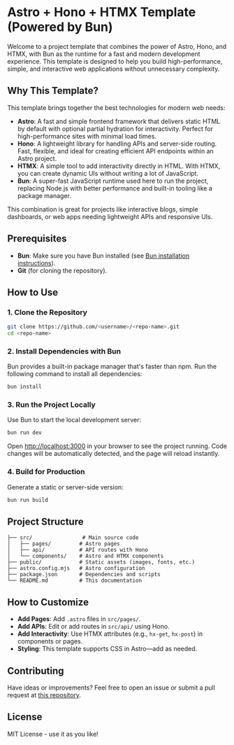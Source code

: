 # Astro + Hono + HTMX Template (Powered by Bun)

Welcome to a project template that combines the power of Astro, Hono, and HTMX, with Bun as the runtime for a fast and modern development experience. This template is designed to help you build high-performance, simple, and interactive web applications without unnecessary complexity.

## Why This Template?

This template brings together the best technologies for modern web needs:

- **Astro**: A fast and simple frontend framework that delivers static HTML by default with optional partial hydration for interactivity. Perfect for high-performance sites with minimal load times.
- **Hono**: A lightweight library for handling APIs and server-side routing. Fast, flexible, and ideal for creating efficient API endpoints within an Astro project.
- **HTMX**: A simple tool to add interactivity directly in HTML. With HTMX, you can create dynamic UIs without writing a lot of JavaScript.
- **Bun**: A super-fast JavaScript runtime used here to run the project, replacing Node.js with better performance and built-in tooling like a package manager.

This combination is great for projects like interactive blogs, simple dashboards, or web apps needing lightweight APIs and responsive UIs.

## Prerequisites

- **Bun**: Make sure you have Bun installed (see [Bun installation instructions](https://bun.sh/)).
- **Git** (for cloning the repository).

## How to Use

### 1. Clone the Repository

```bash
git clone https://github.com/<username>/<repo-name>.git
cd <repo-name>
```

### 2. Install Dependencies with Bun

Bun provides a built-in package manager that's faster than npm. Run the following command to install all dependencies:

```bash
bun install
```

### 3. Run the Project Locally

Use Bun to start the local development server:

```bash
bun run dev
```

Open [http://localhost:3000](http://localhost:3000) in your browser to see the project running. Code changes will be automatically detected, and the page will reload instantly.

### 4. Build for Production

Generate a static or server-side version:

```bash
bun run build
```

## Project Structure

```
├── src/                # Main source code
│   ├── pages/         # Astro pages
│   ├── api/           # API routes with Hono
│   └── components/    # Astro and HTMX components
├── public/            # Static assets (images, fonts, etc.)
├── astro.config.mjs   # Astro configuration
├── package.json       # Dependencies and scripts
└── README.md          # This documentation
```

## How to Customize

- **Add Pages**: Add `.astro` files in `src/pages/`.
- **Add APIs**: Edit or add routes in `src/api/` using Hono.
- **Add Interactivity**: Use HTMX attributes (e.g., `hx-get`, `hx-post`) in components or pages.
- **Styling**: This template supports CSS in Astro—add as needed.

## Contributing

Have ideas or improvements? Feel free to open an issue or submit a pull request at [this repository](https://github.com/AgungBahtiarr/ahx-stack).

## License

MIT License - use it as you like!
